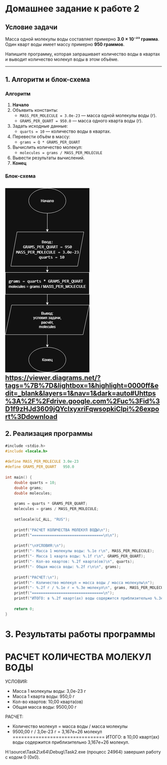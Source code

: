 # Домашнее задание к работе 2

## Условие задачи
Масса одной молекулы воды составляет примерно **3.0 × 10⁻²³ грамма**.  
Один кварт воды имеет массу примерно **950 граммов**.  

Напишите программу, которая запрашивает количество воды в квартах и выводит количество молекул воды в этом объёме.

---

## 1. Алгоритм и блок-схема

### Алгоритм
1. **Начало**
2. Объявить константы:
   - `MASS_PER_MOLECULE = 3.0e-23` — масса одной молекулы воды (г).
   - `GRAMS_PER_QUART = 950.0` — масса одного кварта воды (г).
3. Задать исходные данные:
   - `quarts = 10` — количество воды в квартах.
4. Перевести объём в массу:
   - `grams = Q * GRAMS_PER_QUART`
5. Вычислить количество молекул:
   - `molecules = grams / MASS_PER_MOLECULE`
6. Вывести результаты вычислений.
7. **Конец**

### Блок-схема
![Блок-схема алгоритма](Lab2_schema.drawio.png) 
https://viewer.diagrams.net/?tags=%7B%7D&lightbox=1&highlight=0000ff&edit=_blank&layers=1&nav=1&dark=auto#Uhttps%3A%2F%2Fdrive.google.com%2Fuc%3Fid%3D1f9zHJd3609jQYclxyxriFqwsopkiClpi%26export%3Ddownload
---

## 2. Реализация программы

```c
﻿#include <stdio.h>
#include <locale.h>

#define MASS_PER_MOLECULE 3.0e-23 
#define GRAMS_PER_QUART   950.0 

int main() {
    double quarts = 10;
    double grams;
    double molecules;

    grams = quarts * GRAMS_PER_QUART;
    molecules = grams / MASS_PER_MOLECULE;

    setlocale(LC_ALL, "RUS");

    printf("РАСЧЕТ КОЛИЧЕСТВА МОЛЕКУЛ ВОДЫ\n");
    printf("================================\n\n");

    printf("\nУСЛОВИЯ:\n");
    printf("- Масса 1 молекулы воды: %.1e г\n", MASS_PER_MOLECULE);
    printf("- Масса 1 кварта воды: %.1f г\n", GRAMS_PER_QUART);
    printf("- Кол-во квартов: %.2f кварта(ов)\n", quarts);
    printf("- Общая масса воды: %.2f г\n\n", grams);

    printf("РАСЧЕТ:\n");
    printf("- Количество молекул = масса воды / масса молекулы\n");
    printf("- %.2f г / %.1e г = %.3e молекул\n", grams, MASS_PER_MOLECULE, molecules);
    printf("================================\n");
    printf("ИТОГО: в %.2f кварт(ах) воды содержится приблизительно %.3e молекул.\n", quarts, molecules);

    return 0;
}
```
# 3. Результаты работы программы
РАСЧЕТ КОЛИЧЕСТВА МОЛЕКУЛ ВОДЫ
================================


УСЛОВИЯ:
- Масса 1 молекулы воды: 3,0e-23 г
- Масса 1 кварта воды: 950,0 г
- Кол-во квартов: 10,00 кварта(ов)
- Общая масса воды: 9500,00 г

РАСЧЕТ:
- Количество молекул = масса воды / масса молекулы
- 9500,00 г / 3,0e-23 г = 3,167e+26 молекул
================================
ИТОГО: в 10,00 кварт(ах) воды содержится приблизительно 3,167e+26 молекул.

H:\source\Task2\x64\Debug\Task2.exe (процесс 24964) завершил работу с кодом 0 (0x0).

